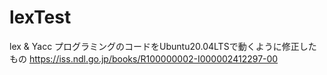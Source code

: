 # lexTest
lex & Yacc プログラミングのコードをUbuntu20.04LTSで動くように修正したもの
https://iss.ndl.go.jp/books/R100000002-I000002412297-00
